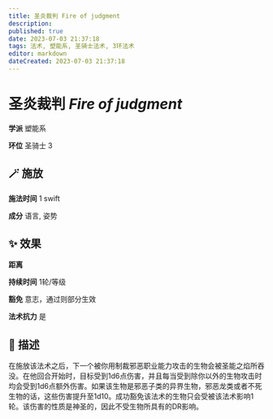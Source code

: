 ```yaml
---
title: 圣炎裁判 Fire of judgment
description: 
published: true
date: 2023-07-03 21:37:18
tags: 法术, 塑能系, 圣骑士法术, 3环法术
editor: markdown
dateCreated: 2023-07-03 21:37:18
---
```


# **圣炎裁判** *Fire of judgment*

**学派** 塑能系 

**环位** 圣骑士 3

## 🪄 施放

**施法时间** 1 swift

**成分** 语言, 姿势

## ✨ 效果  

**距离**   

**持续时间** 1轮/等级 

**豁免** 意志，通过则部分生效

**法术抗力** 是

## 📖 描述

在施放该法术之后，下一个被你用制裁邪恶职业能力攻击的生物会被圣能之焰所吞没。在他回合开始时，目标受到1d6点伤害，并且每当受到除你以外的生物攻击时均会受到1d6点额外伤害。如果该生物是邪恶子类的异界生物，邪恶龙类或者不死生物的话，这些伤害提升至1d10。成功豁免该法术的生物只会受被该法术影响1轮。该伤害的性质是神圣的，因此不受生物所具有的DR影响。
    